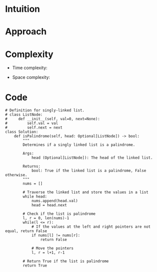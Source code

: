 # Intuition

<!-- Describe your first thoughts on how to solve this problem. -->

# Approach

<!-- Describe your approach to solving the problem. -->

# Complexity

- Time complexity:
<!-- Add your time complexity here, e.g. $$O(n)$$ -->

- Space complexity:
<!-- Add your space complexity here, e.g. $$O(n)$$ -->

# Code

```python3 []
# Definition for singly-linked list.
# class ListNode:
#     def __init__(self, val=0, next=None):
#         self.val = val
#         self.next = next
class Solution:
    def isPalindrome(self, head: Optional[ListNode]) -> bool:
        """
        Determines if a singly linked list is a palindrome.

        Args:
            head (Optional[ListNode]): The head of the linked list.

        Returns:
            bool: True if the linked list is a palindrome, False otherwise.
        """
        nums = []

        # Traverse the linked list and store the values in a list
        while head:
            nums.append(head.val)
            head = head.next

        # Check if the list is palindrome
        l, r = 0, len(nums)-1
        while(l <= r):
            # If the values at the left and right pointers are not equal, return False
            if nums[l] != nums[r]:
                return False

            # Move the pointers
            l, r = l+1, r-1

        # Return True if the list is palindrome
        return True
```
